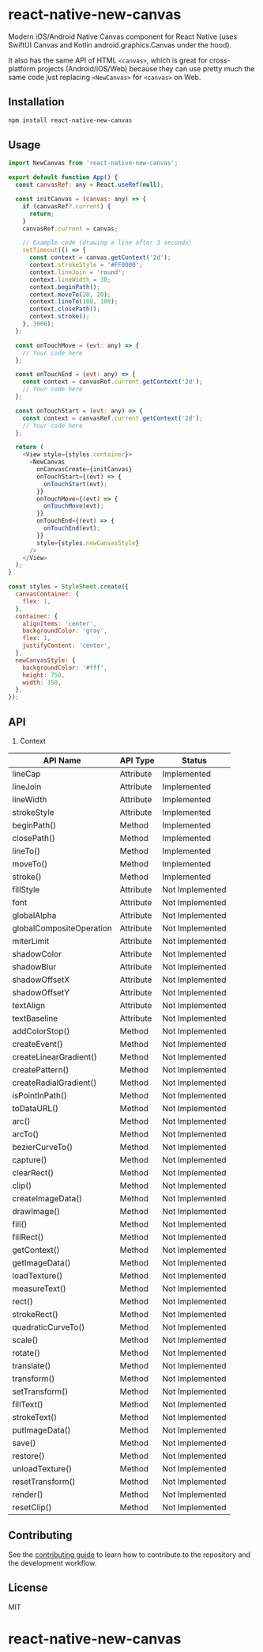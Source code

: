 # react-native-new-canvas

Modern iOS/Android Native Canvas component for React Native (uses SwiftUI Canvas and Kotlin android.graphics.Canvas under the hood).

It also has the same API of HTML ```<canvas>```, which is great for cross-platform projects (Android/iOS/Web) because they can use pretty much the same code just replacing ```<NewCanvas>``` for ```<canvas>``` on Web.

## Installation

```sh
npm install react-native-new-canvas
```

## Usage

```js
import NewCanvas from 'react-native-new-canvas';

export default function App() {
  const canvasRef: any = React.useRef(null);

  const initCanvas = (canvas: any) => {
    if (canvasRef?.current) {
      return;
    }
    canvasRef.current = canvas;

    // Example code (drawing a line after 3 seconds)
    setTimeout(() => {
      const context = canvas.getContext('2d');
      context.strokeStyle = '#FF0000';
      context.lineJoin = 'round';
      context.lineWidth = 30;
      context.beginPath();
      context.moveTo(20, 20);
      context.lineTo(100, 100);
      context.closePath();
      context.stroke();
    }, 3000);
  };

  const onTouchMove = (evt: any) => {
    // Your code here
  };

  const onTouchEnd = (evt: any) => {
    const context = canvasRef.current.getContext('2d');
    // Your code here
  };

  const onTouchStart = (evt: any) => {
    const context = canvasRef.current.getContext('2d');
    // Your code here
  };

  return (
    <View style={styles.container}>
      <NewCanvas
        onCanvasCreate={initCanvas}
        onTouchStart={(evt) => {
          onTouchStart(evt);
        }}
        onTouchMove={(evt) => {
          onTouchMove(evt);
        }}
        onTouchEnd={(evt) => {
          onTouchEnd(evt);
        }}
        style={styles.newCanvasStyle}
      />
    </View>
  );
}

const styles = StyleSheet.create({
  canvasContainer: {
    flex: 1,
  },
  container: {
    alignItems: 'center',
    backgroundColor: 'gray',
    flex: 1,
    justifyContent: 'center',
  },
  newCanvasStyle: {
    backgroundColor: '#fff',
    height: 750,
    width: 350,
  },
});
```

## API

1. Context

| API Name                 | API Type  | Status          |
| ------------------------ | --------- | --------------- |
| lineCap                  | Attribute | Implemented     |
| lineJoin                 | Attribute | Implemented     |
| lineWidth                | Attribute | Implemented     |
| strokeStyle              | Attribute | Implemented     |
| beginPath()              | Method    | Implemented     |
| closePath()              | Method    | Implemented     |
| lineTo()                 | Method    | Implemented     |
| moveTo()                 | Method    | Implemented     |
| stroke()                 | Method    | Implemented     |
| fillStyle                | Attribute | Not Implemented |
| font                     | Attribute | Not Implemented |
| globalAlpha              | Attribute | Not Implemented |
| globalCompositeOperation | Attribute | Not Implemented |
| miterLimit               | Attribute | Not Implemented |
| shadowColor              | Attribute | Not Implemented |
| shadowBlur               | Attribute | Not Implemented |
| shadowOffsetX            | Attribute | Not Implemented |
| shadowOffsetY            | Attribute | Not Implemented |
| textAlign                | Attribute | Not Implemented |
| textBaseline             | Attribute | Not Implemented |
| addColorStop()           | Method    | Not Implemented |
| createEvent()            | Method    | Not Implemented |
| createLinearGradient()   | Method    | Not Implemented |
| createPattern()          | Method    | Not Implemented |
| createRadialGradient()   | Method    | Not Implemented |
| isPointInPath()          | Method    | Not Implemented |
| toDataURL()              | Method    | Not Implemented |
| arc()                    | Method    | Not Implemented |
| arcTo()                  | Method    | Not Implemented |
| bezierCurveTo()          | Method    | Not Implemented |
| capture()                | Method    | Not Implemented |
| clearRect()              | Method    | Not Implemented |
| clip()                   | Method    | Not Implemented |
| createImageData()        | Method    | Not Implemented |
| drawImage()              | Method    | Not Implemented |
| fill()                   | Method    | Not Implemented |
| fillRect()               | Method    | Not Implemented |
| getContext()             | Method    | Not Implemented |
| getImageData()           | Method    | Not Implemented |
| loadTexture()            | Method    | Not Implemented |
| measureText()            | Method    | Not Implemented |
| rect()                   | Method    | Not Implemented |
| strokeRect()             | Method    | Not Implemented |
| quadraticCurveTo()       | Method    | Not Implemented |
| scale()                  | Method    | Not Implemented |
| rotate()                 | Method    | Not Implemented |
| translate()              | Method    | Not Implemented |
| transform()              | Method    | Not Implemented |
| setTransform()           | Method    | Not Implemented |
| fillText()               | Method    | Not Implemented |
| strokeText()             | Method    | Not Implemented |
| putImageData()           | Method    | Not Implemented |
| save()                   | Method    | Not Implemented |
| restore()                | Method    | Not Implemented |
| unloadTexture()          | Method    | Not Implemented |
| resetTransform()         | Method    | Not Implemented |
| render()                 | Method    | Not Implemented |
| resetClip()              | Method    | Not Implemented |

## Contributing

See the [contributing guide](CONTRIBUTING.md) to learn how to contribute to the repository and the development workflow.

## License

MIT

# react-native-new-canvas
